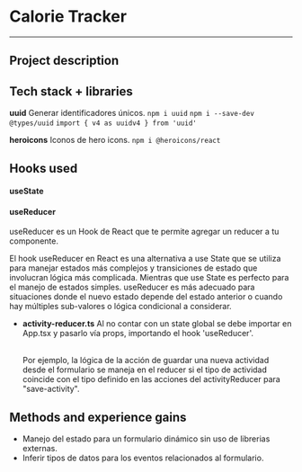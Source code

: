 # Calorie Tracker
---
## Project description

## Tech stack + libraries
**uuid**
Generar identificadores únicos.
    `npm i uuid`
    `npm i --save-dev @types/uuid`
    `import { v4 as uuidv4 } from 'uuid'`

**heroicons**
Iconos de hero icons.
    `npm i @heroicons/react`

## Hooks used

#### useState

#### useReducer
useReducer es un Hook de React que te permite agregar un reducer a tu componente.

El hook useReducer en React es una alternativa a use State que se utiliza para manejar estados más complejos y transiciones de estado que involucran lógica más complicada. Mientras que use State es perfecto para el manejo de estados simples. useReducer es más adecuado para situaciones donde el nuevo estado depende del estado anterior o cuando hay múltiples sub-valores o lógica condicional a considerar.

- **activity-reducer.ts**
    Al no contar con un state global se debe importar en App.tsx y pasarlo vía props, importando el hook 'useReducer'.<br><br>

    Por ejemplo, la lógica de la acción de guardar una nueva actividad desde el formulario se maneja en el reducer si el tipo de actividad coincide con el tipo definido en las acciones del activityReducer para "save-activity".

## Methods and experience gains

- Manejo del estado para un formulario dinámico sin uso de librerias externas.
- Inferir tipos de datos para los eventos relacionados al formulario.